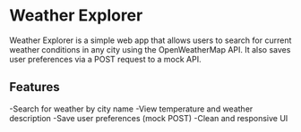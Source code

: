 # Weather Explorer 

Weather Explorer is a simple web app that allows users to search for current weather conditions in any city using the OpenWeatherMap API. It also saves user preferences via a POST request to a mock API.

## Features
-Search for weather by city name
-View temperature and weather description
-Save user preferences (mock POST)
-Clean and responsive UI
